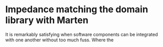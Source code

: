 Impedance matching the domain library with Marten
====

It is remarkably satisfying when software components can be integrated with one another without too much fuss. Where the 